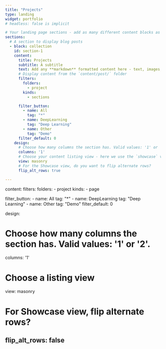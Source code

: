 ```yaml
---
title: "Projects"
type: landing
widget: portfolio
# headless: false is implicit

# Your landing page sections - add as many different content blocks as you like
sections:
  # A section to display blog posts
  - block: collection
    id: section-1
    content:
      title: Projects
      subtitle: A subtitle
      text: Add any **markdown** formatted content here - text, images, videos, galleries - and even HTML code!
      # Display content from the `content/post/` folder
      filters:
        folders:
          - project
        kinds:
          - sections

      filter_button:
        - name: All
          tag: "*"
        - name: DeepLearning
          tag: "Deep Learning"
        - name: Other
          tag: "Demo"
      filter_default: 0
    design:
      # Choose how many columns the section has. Valid values: '1' or '2'.
      columns: '1'
      # Choose your content listing view - here we use the `showcase` view
      view: masonry
      # For the Showcase view, do you want to flip alternate rows?
      flip_alt_rows: true

---
```

content:
  filters:
    folders:
      - project
    kinds:
      - page

  filter_button:
    - name: All
      tag: "*"
    - name: DeepLearning
      tag: "Deep Learning"
    - name: Other
      tag: "Demo"
  filter_default: 0

design:
  # Choose how many columns the section has. Valid values: '1' or '2'.
  columns: '1'
  # Choose a listing view
  view: masonry
  # For Showcase view, flip alternate rows?
  flip_alt_rows: false
---